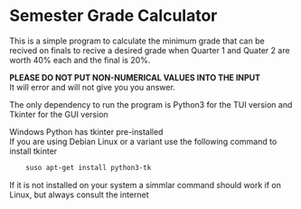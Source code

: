 # Semester Grade Calculator

This is a simple program to calculate the minimum grade that can be recived on 
finals to recive a desired grade when Quarter 1 and Quater 2 are worth 40% each
and the final is 20%.

**PLEASE DO NOT PUT NON-NUMERICAL VALUES INTO THE INPUT** \
It will error and will not give you you answer.

The only dependency to run the program is Python3 for the TUI version and
Tkinter for the GUI version

Windows Python has tkinter pre-installed\
If you are using Debian Linux or a variant use the following command to install tkinter
```bash
    suso apt-get install python3-tk
```
If it is not installed on your system a simmlar command should work if on Linux,
but always consult the internet
